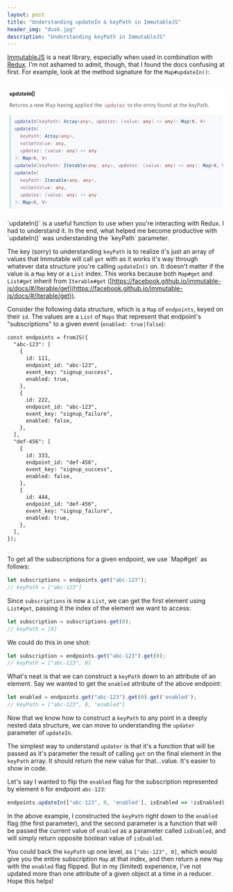 ```yaml
---
layout: post
title: "Understanding updateIn & keyPath in ImmutableJS"
header_img: "dusk.jpg"
description: "Understanding keyPath in ImmutableJS"
---
```

[ImmutableJS](https://facebook.github.io/immutable-js/) is
a neat library, especially when used in combination with [Redux](https://github.com/reactjs/redux). I'm not ashamed to
admit, though, that I found the docs confusing at first. For example,
look at the method signature for the `Map#updateIn()`:
<br/><br/>


<center><div><img src="/assets/images/keypath.png" class="img-polaroid"/></div></center>

<br/>
`updateIn()` is a useful function to use when you're interacting with Redux. I had to understand it.  In the end, what helped me become productive with `updateIn()` was understanding the `keyPath` parameter.

The key (sorry) to understanding `keyPath` is to realize it's just an
array of values that Immutable will call `get` with as it works it's way through whatever data
structure you're calling `updateIn()` on. It doesn't matter if the value is a `Map` key or a `List` index. This works because both `Map#get`
and `List#get` inherit from `Iterable#get`
([https://facebook.github.io/immutable-js/docs/#/Iterable/get](https://facebook.github.io/immutable-js/docs/#/Iterable/get)).

Consider the following data structure, which is a `Map` of `endpoints`, keyed on their `id`. The values are a `List` of `Maps` that represent that endpoint's "subscriptions" to a
given event (`enabled: true|false`):


```
const endpoints = fromJS({
  "abc-123": [
    {
      id: 111,
      endpoint_id: "abc-123",
      event_key: "signup_success",
      enabled: true,
    },
    {
      id: 222,
      endpoint_id: "abc-123",
      event_key: "signup_failure",
      enabled: false,
    },
  ],
  "def-456": [
    {
      id: 333,
      endpoint_id: "def-456",
      event_key: "signup_success",
      enabled: false,
    },
    {
      id: 444,
      endpoint_id: "def-456",
      event_key: "signup_failure",
      enabled: true,
    },
  ],
});
```
<br/>
To get all the subscriptions for a given endpoint, we use `Map#get` as
follows:

```javascript
let subscriptions = endpoints.get("abc-123");
// keyPath = ["abc-123"]
```

Since `subscriptions` is now a `List`, we can get the first element using `List#get`, passing it the index of the element we want to access:

```javascript
let subscription = subscriptions.get(0);
// keyPath = [0]
```

We could do this in one shot:

```javascript
let subscription = endpoints.get("abc-123").get(0);
// keyPath = ["abc-123", 0]
```

What's neat is that we can construct a `keyPath` down to an attribute of
an element. Say we wanted to get the `enabled` attribute of the above
endpoint:

```javascript
let enabled = endpoints.get("abc-123").get(0).get('enabled');
// keyPath = ["abc-123", 0, "enabled"]
```

Now that we know how to construct a `keyPath` to any point in a deeply
nested data structure, we can move to understanding the `updater` parameter of `updateIn`.

The simplest way to understand `updater` is that it's a function
that will be passed as it's parameter the result of calling `get` on the
final element in the `keyPath` array. It should return the new value for
that...value. It's easier to show in code.

Let's say I wanted to flip the `enabled` flag for the subscription
represented by element `0` for endpoint `abc-123`:

```javascript
endpoints.updateIn(["abc-123", 0, 'enabled'], isEnabled => !isEnabled);
```

In the above example, I constructed the `keyPath` right down to the
`enabled` flag (the first parameter), and the second parameter is a
function that will be passed the current value of `enabled` as a parameter called `isEnabled`, and will simply return opposite boolean value of `isEnabled`.

You could back the `keyPath` up one level, as `["abc-123", 0]`, which
would give you the entire subscription `Map` at that index, and then
return a new `Map` with the `enabled` flag flipped. But in my
(limited) experience, I've not updated more than one attribute of a
given object at a time in a reducer. Hope this helps!
